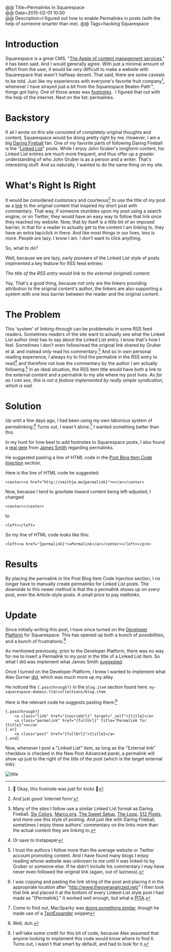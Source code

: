 @@ Title=Permalinks In Squarespace  
@@ Date=2015-02-01 10:00  
@@ Description=I figured out how to enable Permalinks in posts (with the help of someone smarter than me).
@@ Tags=hacking Squarespace

# Introduction #

Squarespace is a great CMS. "[The Apple of content management services](http://stream-seo.com/squarespace-review/)," it has been said. And I would generally agree. With just a minimal amount of effort from the user, it would be *very* difficult to make a website with Squarespace that wasn't halfway decent. That said, there are some caveats to be told. Just like my experiences with everyone's favorite fruit company[^5], whenever I have strayed just a bit from the Squarespace Beaten Path™, things got hairy. One of those areas was [footnotes](http://www.theoveranalyzed.net/posts/2015/1/bigfoot-footntes-squarespace) . I figured that out with the help of the internet. Next on the list: permalinks.

# Backstory #

If all I wrote on this site consisted of completely original thoughts and content, Squarespace would be doing pretty right by me. However, I am a big [Daring Fireball](daringfireball.net) fan. One of my favorite parts of following Daring Fireball is the "[Linked List](http://daringfireball.net/archive/)" posts. While I enjoy John Gruber's longform content, his Linked List entires are much more frequent, and thus offer up a greater understanding of who John Gruber is as a person and a writer. That's interesting stuff. And so naturally, I wanted to do the same thing on my site. 

# What's Right Is Right #

It would be considered customary and courteous[^1] to use the title of *my* post as a [link](link) to the original content that inspired my short post with commentary. That way, if someone stumbles upon my post using a search engine, or on Twitter, they would have an easy way to follow that link once they reached my website. Now, that by itself is a little bit of an imposed barrier, in that for a reader to actually get to the content I am linking to, they have an extra tap/click in there. And like most things in our lives, less is more. People are lazy. I know I am. I don't want to click anything.

So, what to do?

Well, because we are lazy, early pioneers of the Linked List style of posts implmented a key feature for RSS feed entries: 

*The title of the RSS entry would link to the external (original) content.*

Yay. That's a good thing, because not only are the linkers providing attribution to the original content's author, the linkers are also supporting a system with one less barrier between the reader and the original content.

# The Problem #

This 'system' of linking-through can be problematic in some RSS feed readers. Sometimes readers of the site want to actually see what the Linked List author (me) has to say about the Linked List entry. I know that's how I feel. Sometimes I don't even follow/read the original link shared by Gruber et al. and instead only read his commentary.[^4]  And so in own personal reading experience, I always try to find the permalink in the RSS entry to read[^6] and therefore not lose the commentary by the author I am actually following.[^12]  In an ideal situation, the RSS item title would have both a link to the external content and a permalink to my site where my post lives. *As far as I can see, this is not a feature implemented by really simple syndication, which is sad.*

# Solution #

Up until a few days ago, I had been using my own laborious system of permalinking.[^7] Turns out, I wasn't alone.[^2] I wanted something better than this. 

In my hunt for how best to add footnotes to Squarespace posts, I also found a [real gem](http://smithjw.me/blog/permalinking-with-squarespace) from [James Smith](https://twitter.com/smithjw) regarding permalinks.

He suggested pasting a line of HTML code in the [Post Blog Item Code Injection](http://answers.squarespace.com/search/?q=Post+Blog+Code+Injection&Submit=ô&t=question) section.

Here is the line of HTML code he suggested:

	<center><a href="http://smithjw.me{permalink}">∞</a></center>

Now, because I tend to gravitate toward content being left-adjusted, I changed

	<center></center> 
 	
to

	<left></left>

So my line of HTML code looks like this:

	<left><a href="{permalink}">∞Permalink</a></center></left></pre>

# Results #

By placing the permalink in the Post Blog Item Code Injection section, I no longer have to manually create permalinks for Linked List posts. The downside to this newer method is that the a permalink shows up on *every* post, even the Article-style posts. A small price to pay methinks.

# Update #

Since initially writing this post, I have since turned on the [Developer Platform](http://developers.squarespace.com) for Squarespace. This has opened up both a bunch of possibilities, and a bunch of frustrations.[^10]

As mentioned previously, prior to the Developer Platform, there was no way for me to insert a Permalink to my post in the title of a Linked List item. So what I did was implement what James Smith [suggested](http://smithjw.me/blog/permalinking-with-squarespace). 

Once I turned on the Developer Platform, I knew I wanted to implement what Alex Durner [did](http://alexduner.com/blog/squarespace-permalinks), which was much more up my alley.

He noticed the <code>{.passthrough?}</code> in the <code>blog.item</code> section found here: 
	<code>my-squarespace-domain.tld/collections/blog.item</code>

Here is the relevant code he suggests pasting there:[^11]

	{.passthrough?}
		<a class="link" href="{sourceUrl}" target="_self">{title}</a>
		<a class="permalink" href="{fullUrl}" title="Permalink for  {title}">∞</a>
	{.or}
		<a class="post" href="{fullUrl}">{title}</a>
	{.end}

Now, whenever I post a "Linked List" item, as long as the "External link" checkbox is checked in the New Post Advanced panel, a permalink will show up just to the right of the title of the post (which is the target external link):

![title](http://d.pr/i/1lSZU+)

[^11]: I *will* take some credit for this bit of code, because Alex assumed that anyone looking to implement this code would know where to find it. Turns out, I wasn't that smart by default, and had to look for it. 
[^10]: Well, duh. 
[^12]: I trust the authors I follow more than the average website or Twitter account promoting content. And I have found many blogs I enjoy reading whose website was unknown to me until it was linked-to by Gruber or someone else. If he didn't include his commentary I may have never even followed the original link (again, out of laziness). 
[^4]: Many of the sites I follow use a similar Linked List format as Daring Fireball. [Six Colors](sixcolors.com), [Marco.org](marco.org), [The Sweet Setup](thesweetsetup.com), [The Loop](http://loopinsight.com), [512 Pixels](512pixels.net), and more use this style of posting. And just like with Daring Fireball, sometimes I enjoy these authors' commentary on the links more than the actual content they are linking to.
[^8]: And quite barbaric by 2015's standards
[^7]: I was copying and pasting the link string of the post and placing it in the appropirate location after "http://www.theoveranalyzed.net/" I then took that link and placed it at the bottom of every Linked-List style post I had made as "[Permalink]." It worked well enough, but what a [PITA](http://www.urbandictionary.com/define.php?term=pita&defid=549368). 
[^6]: Or save to Instapaper 
[^5]:  Okay, this footnote was just for kicks 
[^3]: Any decent RSS feed reader will include some ability to adequately parse a post's permalink
[^2]: Come to find out, MacSparky was [doing something similar](http://macsparky.com/blog/permalinkingss), though he made use of a [TextExpander](http://smilesoftware.com/TextExpander/index.html) snippet
[^1]: And just good 'internet form'
